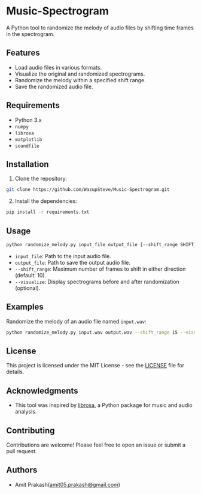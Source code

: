 # Music-Spectrogram
 A Python tool to randomize the melody of audio files by shifting time frames in the spectrogram.
 
## Features

- Load audio files in various formats.
- Visualize the original and randomized spectrograms.
- Randomize the melody within a specified shift range.
- Save the randomized audio file.

## Requirements

- Python 3.x
- `numpy`
- `librosa`
- `matplotlib`
- `soundfile`

## Installation

1. Clone the repository:

```bash
git clone https://github.com/WazupSteve/Music-Spectrogram.git
```

2. Install the dependencies:

```bash
pip install -r requirements.txt
```

## Usage

```bash
python randomize_melody.py input_file output_file [--shift_range SHIFT_RANGE] [--visualize]
```

- `input_file`: Path to the input audio file.
- `output_file`: Path to save the output audio file.
- `--shift_range`: Maximum number of frames to shift in either direction (default: 10).
- `--visualize`: Display spectrograms before and after randomization (optional).

## Examples

Randomize the melody of an audio file named `input.wav`:

```bash
python randomize_melody.py input.wav output.wav --shift_range 15 --visualize
```

## License

This project is licensed under the MIT License - see the [LICENSE](LICENSE) file for details.

## Acknowledgments

- This tool was inspired by [librosa](https://librosa.org/), a Python package for music and audio analysis.

## Contributing

Contributions are welcome! Please feel free to open an issue or submit a pull request.

## Authors

- Amit Prakash(amit05.prakash@gmail.com)
